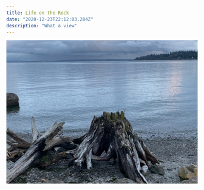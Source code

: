 ```yaml
---
title: Life on the Rock
date: "2020-12-23T22:12:03.284Z"
description: "What a view"
---
```


![Madison The Dog](./IMG_2077.jpeg)